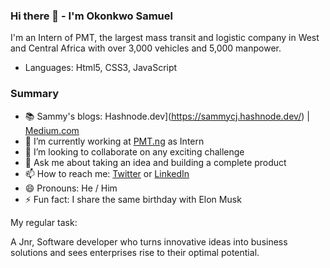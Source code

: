 ### Hi there 👋 - I'm Okonkwo Samuel
I'm an Intern of PMT, the largest mass transit and logistic company in West and Central Africa with over 3,000 vehicles and 5,000 manpower. 
- Languages: Html5, CSS3, JavaScript 

### Summary

- 📚 Sammy's blogs: Hashnode.dev](https://sammycj.hashnode.dev/) | [Medium.com](https://medium.com/@sammycj222)
- 🔭 I’m currently working at [PMT.ng](https://pmt.ng/) as Intern
- 👯 I’m looking to collaborate on any exciting challenge
- 💬 Ask me about taking an idea and building a complete product
- 📫 How to reach me: [Twitter](https://twitter.com/Samuel_CJ222) or [LinkedIn](https://www.linkedin.com/in/samuel-cj)
- 😄 Pronouns: He / Him 
- ⚡ Fun fact: I share the same birthday with Elon Musk

My regular task:

A Jnr, Software developer who turns innovative ideas into business solutions and sees enterprises rise to their optimal potential.
